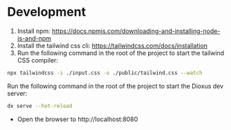 # Development

1. Install npm: https://docs.npmjs.com/downloading-and-installing-node-js-and-npm
2. Install the tailwind css cli: https://tailwindcss.com/docs/installation
3. Run the following command in the root of the project to start the tailwind CSS compiler:

```bash
npx tailwindcss -i ./input.css -o ./public/tailwind.css --watch
```

Run the following command in the root of the project to start the Dioxus dev server:

```bash
dx serve --hot-reload
```

- Open the browser to http://localhost:8080